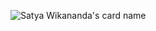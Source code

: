 

![Satya Wikananda's card name](https://cardivo.vercel.app/api?name=axel%20calendreau&image=https://avatars.githubusercontent.com/u/36140542?v=4&backgroundColor=%23ecf0f1&description=de%20multiple%20projet%20dans%20plein%20de%20language&site=axel-cal.fr&pattern=Boxes&colorPattern=%23eaeaea)
